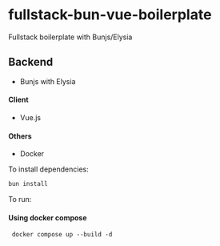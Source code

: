 # fullstack-bun-vue-boilerplate

Fullstack boilerplate with Bunjs/Elysia

## Backend

- Bunjs with Elysia

#### Client

- Vue.js

#### Others

- Docker

To install dependencies:

```bash
bun install
```

To run:

#### Using docker compose

```
 docker compose up --build -d
```
